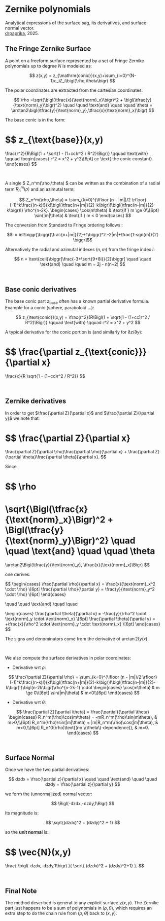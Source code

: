 # Zernike polynomials

Analytical expressions of the surface sag, its derivatives, and surface normal vector.\
[drpaprika](https://github.com/drpaprika), 2025. 


## The Fringe Zernike Surface 
A point on a freeform surface represented by a set of Fringe Zernike polynomials up to degree $N$ is modeled as:  

$$
z(x,y) = z_{\mathrm{conic}}(x,y)+\sum_{i=0}^{N-1}c_iZ_i\bigl(\rho,\theta\bigr)
$$  

The polar coordinates are extracted from the cartesian coordinates:

$$
\rho =\sqrt{\bigl(\tfrac{x}{\text{norm}_x}\bigr)^2 + \bigl(\tfrac{y}{\text{norm}_y}\bigr)^2}
\quad \quad \text{and} \quad \quad
\theta = \arctan2\bigl(\tfrac{y}{\text{norm}_y},\tfrac{x}{\text{norm}_x}\bigr)
$$

The base conic is in the form:

$$
z_{\text{base}}(x,y)
=
\frac{r^2}{R\Bigl(1 + \sqrt{1 - (1+cc)r^2 / R^2}\Bigr)}
\qquad \text{with} \qquad
\begin{cases}
  r^2 = x^2 + y^2\\[6pt]
  cc \text{ the conic constant}
\end{cases}
$$

<br />

A single $ Z_n^m(\rho,\theta) $ can be written as the combination of a radial term $R_n^m(\rho)$ and an azimutal term:

$$
Z_n^m(\rho,\theta) =
\sum_{k=0}^{\lfloor (n - |m|)/2 \rfloor}
(-1)^k\frac{(n-k)!}{k!\bigl(\tfrac{n+|m|}{2}-k\bigr)!\bigl(\tfrac{n-|m|}{2}-k\bigr)!}
\rho^{n-2k}.
  \begin{cases}
    \cos(m\theta) & \text{if } m \ge 0\\[6pt]
    \sin(|m|\theta) & \text{if } m < 0
  \end{cases}
$$  

The conversion from Standard to Fringe ordering follows :

$$i = int\biggr[\biggr(\frac{n+|m|}{2}+1\biggr)^2 -2|m|+\frac{1-sgn(m)}{2} \biggr]$$

Alternatively the radial and azimutal indexes $(n,m)$ from the fringe index $i$:

$$
n = \text{ceil}\biggr[\frac{-3+\sqrt{9+8i}}{2}\biggr] 
\quad \quad \text{and} \quad \quad 
m = 2j - n(n+2)
$$

<br />

## Base conic derivatives 
The base conic part $z_{\text{base}}$ often has a known partial derivative formula. 
Example for a conic (sphere, paraboloid ...):

$$
z_{\text{conic}}(x,y) = \frac{r^2}{R\Bigl(1 + \sqrt{1 - (1+cc)r^2 / R^2}\Bigr)} \qquad \text{with} \qquad r^2 = x^2 + y^2
$$

A typical derivative for the conic portion is (and similarly for $\partial z / \partial y$):

$$
\frac{\partial z_{\text{conic}}}{\partial x}
=
\frac{x}{R \sqrt{1 - (1+cc)r^2 / R^2}}
$$

<br />

## Zernike derivatives 

In order to get $\frac{\partial Z}{\partial x}$ and $\frac{\partial Z}{\partial y}$ we note that:

$$
\frac{\partial Z}{\partial x}
=
\frac{\partial Z}{\partial \rho}\frac{\partial \rho}{\partial x}
+
\frac{\partial Z}{\partial \theta}\frac{\partial \theta}{\partial x}.
$$

Since

$$
\rho
=
\sqrt{\Bigl(\tfrac{x}{\text{norm}_x}\Bigr)^2 + \Bigl(\tfrac{y}{\text{norm}_y}\Bigr)^2}
\quad \quad \text{and} \quad \quad
\theta
=
\arctan2\Bigl(\tfrac{y}{\text{norm}_y}, \tfrac{x}{\text{norm}_x}\Bigr)
$$

one derives:

$$
\begin{cases}
  \frac{\partial \rho}{\partial x} = \frac{x}{\text{norm}_x^2 \cdot \rho} \\[6pt]
  \frac{\partial \rho}{\partial y} = \frac{y}{\text{norm}_y^2 \cdot \rho} \\[6pt]
\end{cases}


\quad \quad \text{and} \quad \quad

\begin{cases}
  \frac{\partial \theta}{\partial x} = -\frac{y}{\rho^2 \cdot \text{norm}_y \cdot \text{norm}_x} \\[6pt]
  \frac{\partial \theta}{\partial y} = +\frac{x}{\rho^2 \cdot \text{norm}_y \cdot \text{norm}_x} \\[6pt]
\end{cases}
$$

The  signs and denominators come from the derivative of $\arctan⁡2(y/x)$.

<br />

We also compute the surface derivatives in polar coordinates:

- Derivative wrt $\rho$:

$$
\frac{\partial Z}{\partial \rho} =
\sum_{k=0}^{\lfloor (n - |m|)/2 \rfloor}
(-1)^k\frac{(n-k)!}{k!\bigl(\tfrac{n+|m|}{2}-k\bigr)!\bigl(\tfrac{n-|m|}{2}-k\bigr)!}\bigl(n-2k\bigr)\rho^{n-2k-1} \cdot
\begin{cases}
    \cos(m\theta) & m \ge 0\\[6pt]
    \sin(|m|\theta) & m<0\\[6pt]
\end{cases}
$$

- Derivative wrt $\theta$:

$$
\frac{\partial Z}{\partial \theta} = 
\frac{\partial}{\partial \theta}
  \begin{cases}
    R_n^m(\rho)\cos(m\theta) = -mR_n^m(\rho)\sin(m\theta), & m>0,\\[6pt]
    R_n^m(\rho)\sin(|m|\theta) = |m|R_n^m(\rho)\cos(|m|\theta), & m<0,\\[6pt]
    R_n^0(\rho)\text{(no \(\theta\)-dependence)}, & m=0.
  \end{cases}
$$

<br />

## Surface Normal

Once we have the two partial derivatives:

$$
dzdx = \frac{\partial z}{\partial x}
\quad \quad \text{and} \quad \quad
dzdy = \frac{\partial z}{\partial y}
$$

we form the (unnormalized) normal vector:

$$
\Bigl(-dzdx,-dzdy,1\Bigr)
$$

Its magnitude is:

$$
\sqrt{(dzdx)^2 + (dzdy)^2 + 1}
$$

so the **unit normal** is:

$$
\vec{N}(x,y)
=
\frac{
\bigl(-dzdx,-dzdy,1\bigr)
}{
\sqrt{ (dzdx)^2 + (dzdy)^2+1}
}.
$$

<br />

## Final Note

The method described is general to any explicit surface $z(x,y)$. The Zernike part just happens to be a sum of polynomials in $(\rho,\theta)$, which requires an extra step to do the chain rule from $(\rho,\theta)$ back to $(x,y)$.

